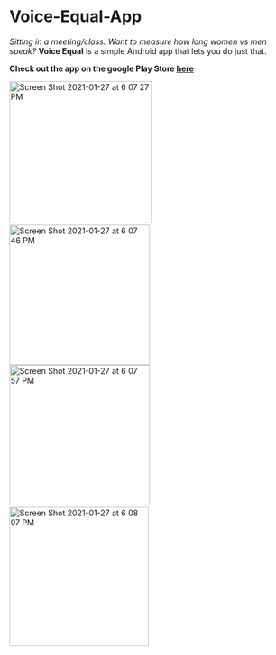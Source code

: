 # Voice-Equal-App

*Sitting in a meeting/class. Want to measure how long women vs men speak?*
__Voice Equal__ is a simple Android app that lets you do just that.

__Check out the app on the google Play Store [here](https://play.google.com/store/apps/details?id=com.anna.speakingtimer)__



<img width="252" alt="Screen Shot 2021-01-27 at 6 07 27 PM" src="https://user-images.githubusercontent.com/9908600/106093443-29ccd880-60e5-11eb-944f-e65146eebdb5.png">&nbsp;&nbsp;&nbsp;&nbsp;&nbsp;&nbsp;&nbsp;&nbsp;&nbsp;<img width="249" alt="Screen Shot 2021-01-27 at 6 07 46 PM" src="https://user-images.githubusercontent.com/9908600/106093474-3a7d4e80-60e5-11eb-8171-e6fc9fab2612.png"><br>
<img width="249" alt="Screen Shot 2021-01-27 at 6 07 57 PM" src="https://user-images.githubusercontent.com/9908600/106093693-9ba52200-60e5-11eb-8717-d3348983b8a9.png">&nbsp;&nbsp;&nbsp;&nbsp;&nbsp;&nbsp;&nbsp;&nbsp;&nbsp;<img width="247" alt="Screen Shot 2021-01-27 at 6 08 07 PM" src="https://user-images.githubusercontent.com/9908600/106093723-a8c21100-60e5-11eb-9cbb-5f88987e8430.png">
